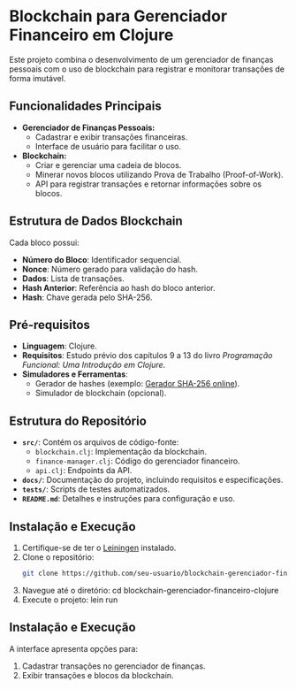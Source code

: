 # Blockchain para Gerenciador Financeiro em Clojure

Este projeto combina o desenvolvimento de um gerenciador de finanças pessoais com o uso de blockchain para registrar e monitorar transações de forma imutável.

## Funcionalidades Principais
- **Gerenciador de Finanças Pessoais:**
  - Cadastrar e exibir transações financeiras.
  - Interface de usuário para facilitar o uso.
- **Blockchain:**
  - Criar e gerenciar uma cadeia de blocos.
  - Minerar novos blocos utilizando Prova de Trabalho (Proof-of-Work).
  - API para registrar transações e retornar informações sobre os blocos.

## Estrutura de Dados Blockchain
Cada bloco possui:
- **Número do Bloco**: Identificador sequencial.
- **Nonce**: Número gerado para validação do hash.
- **Dados**: Lista de transações.
- **Hash Anterior**: Referência ao hash do bloco anterior.
- **Hash**: Chave gerada pelo SHA-256.

## Pré-requisitos
- **Linguagem**: Clojure.
- **Requisitos**: Estudo prévio dos capítulos 9 a 13 do livro *Programação Funcional: Uma Introdução em Clojure*.
- **Simuladores e Ferramentas**:
  - Gerador de hashes (exemplo: [Gerador SHA-256 online](https://www.browserling.com/tools/sha256)).
  - Simulador de blockchain (opcional).

## Estrutura do Repositório
- **`src/`**: Contém os arquivos de código-fonte:
  - `blockchain.clj`: Implementação da blockchain.
  - `finance-manager.clj`: Código do gerenciador financeiro.
  - `api.clj`: Endpoints da API.
- **`docs/`**: Documentação do projeto, incluindo requisitos e especificações.
- **`tests/`**: Scripts de testes automatizados.
- **`README.md`**: Detalhes e instruções para configuração e uso.

## Instalação e Execução
1. Certifique-se de ter o [Leiningen](https://leiningen.org/) instalado.
2. Clone o repositório:
   ```bash
   git clone https://github.com/seu-usuario/blockchain-gerenciador-financeiro-clojure.git
3. Navegue até o diretório:
   cd blockchain-gerenciador-financeiro-clojure
4. Execute o projeto:
   lein run

## Instalação e Execução
A interface apresenta opções para:

1. Cadastrar transações no gerenciador de finanças.
2. Exibir transações e blocos da blockchain.
